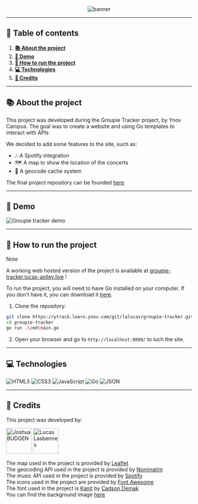 <p align="center">
  <img src="https://i.imgur.com/s1gdoH0.png" alt="banner"/>
</p>

---

## 📖 Table of contents


1. [**📚 About the project**](#-about-the-project)
2. [**🎥 Demo**](#-demo)
3. [**🚀 How to run the project**](#-how-to-run-the-project)
4. [**💻 Technologies**](#-technologies)
5. [**👥 Credits**](#-credits)

---

## 📚 About the project

This project was developed during the Groupie Tracker project, by Ynov Campus. The goal was to create a website and using Go templates to interact with APIs

We decided to add some features to the site, such as:
- 🎶 A Spotify integration
- 🗺️ A map to show the location of the concerts
- 📍 A geocode cache system

The final project repository can be founded [here](https://ytrack.learn.ynov.com/git/lalucas/groupie-tracker.git)

---

## 🎥 Demo

![Groupie tracker demo](/static/images/demo-gif.gif)

---

## 🚀 How to run the project

> [!NOTE]
> A working web hosted version of the project is available at [groupie-tracker.lucas-astley.live](https://groupie-tracker.lucas-astley.live/) !

To run the project, you will need to have Go installed on your computer. If you don't have it, you can download it [here](https://golang.org/dl/).

1. Clone the repository:
```bash
git clone https://ytrack.learn.ynov.com/git/lalucas/groupie-tracker.git
cd groupie-tracker
go run .\cmd\main.go
```

2. Open your browser and go to `http://localhost:8080/` to luch the site.

---

## 💻 Technologies

![HTML5](https://img.shields.io/badge/html5-%23E34F26.svg?style=for-the-badge&logo=html5&logoColor=white)
![CSS3](https://img.shields.io/badge/CSS3-1572B6.svg?style=for-the-badge&logo=css3&logoColor=white)
![JavaScript](https://img.shields.io/badge/JavaScript-F7DF1E.svg?style=for-the-badge&logo=javascript&logoColor=black)
![Go](https://img.shields.io/badge/Go-00ADD8.svg?style=for-the-badge&logo=go&logoColor=white)
![JSON](https://img.shields.io/badge/JSON-000000.svg?style=for-the-badge&logoColor=white)

---

## 👥 Credits

This project was developed by:

<a href="https://github.com/joshua31400"><img src="https://avatars.githubusercontent.com/u/189393167?v=4" alt="Joshua BUDGEN" width="69" height="69"/></a>
<a href="https://github.com/LucasAstley"><img src="https://avatars.githubusercontent.com/u/75446972" alt="Lucas Lasbennes" width="69" height="69"/></a>

The map used in the project is provided by [Leaflet](https://leafletjs.com/)<br>
The geocoding API used in the project is provided by [Nominatim](https://nominatim.openstreetmap.org/)<br>
The music API used in the project is provided by [Spotify](https://developer.spotify.com/)<br>
The icons used in the project are provided by [Font Awesome](https://fontawesome.com/)<br>
The font used in the project is [Kanit](https://fonts.google.com/specimen/Kanit?query=kanit) by [Cadson Demak](https://fonts.google.com/?query=Cadson+Demak)<br>
You can find the background image [here](https://www.semiconeuropa.org/sites/semiconeuropa.org/files/styles/2100x600/public/2024-08/codioful-formerly-gradienta-bKESVqfxass-unsplash.jpg.webp?itok=AKlW0d2j)
